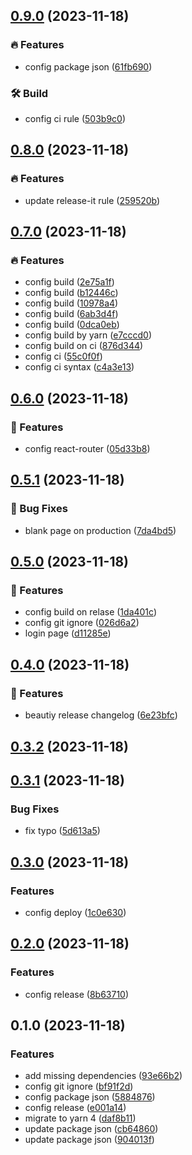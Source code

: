 

## [0.9.0](https://github.com/lenhathieu96/ss_restaurant_web/compare/v0.8.0...v0.9.0) (2023-11-18)


### 🔥 Features

* config package json ([61fb690](https://github.com/lenhathieu96/ss_restaurant_web/commit/61fb690a0be63f662f29baa233114bf58cdc8678))


### 🛠️ Build

* config ci rule ([503b9c0](https://github.com/lenhathieu96/ss_restaurant_web/commit/503b9c037814db4ee2911cc0a02494f403fe4f0d))

## [0.8.0](https://github.com/lenhathieu96/ss_restaurant_web/compare/v0.7.0...v0.8.0) (2023-11-18)


### 🔥 Features

* update release-it rule ([259520b](https://github.com/lenhathieu96/ss_restaurant_web/commit/259520b70baee2290ee1ac0cb2d695692b0e9c2b))

## [0.7.0](https://github.com/lenhathieu96/ss_restaurant_web/compare/v0.6.0...v0.7.0) (2023-11-18)


### 🔥 Features

* config build ([2e75a1f](https://github.com/lenhathieu96/ss_restaurant_web/commit/2e75a1f4c3e7731b53574d59db29126003ac1e04))
* config build ([b12446c](https://github.com/lenhathieu96/ss_restaurant_web/commit/b12446c3d716b3a79d878cce8e5c356a50593b6c))
* config build ([10978a4](https://github.com/lenhathieu96/ss_restaurant_web/commit/10978a453a35c5e9b61fca3b6a1e80d0dfff4dcb))
* config build ([6ab3d4f](https://github.com/lenhathieu96/ss_restaurant_web/commit/6ab3d4ff4a15d4a05a23e292d56beca59904b1c1))
* config build ([0dca0eb](https://github.com/lenhathieu96/ss_restaurant_web/commit/0dca0eb216e889366757af26635a484c1c542668))
* config build by yarn ([e7cccd0](https://github.com/lenhathieu96/ss_restaurant_web/commit/e7cccd0d9a3d2444414c547c34fd5fc8c8393088))
* config build on ci ([876d344](https://github.com/lenhathieu96/ss_restaurant_web/commit/876d3446a78bb7fe5381618a953dfbb659147624))
* config ci ([55c0f0f](https://github.com/lenhathieu96/ss_restaurant_web/commit/55c0f0f3ae012395aee0a1e7dcd5aa3fc992aaf1))
* config ci syntax ([c4a3e13](https://github.com/lenhathieu96/ss_restaurant_web/commit/c4a3e134d94c3f13de7b0f8b7193345acc247b4d))

## [0.6.0](https://github.com/lenhathieu96/ss_restaurant_web/compare/v0.5.1...v0.6.0) (2023-11-18)


### 🚀 Features

* config react-router ([05d33b8](https://github.com/lenhathieu96/ss_restaurant_web/commit/05d33b8aa26b6e3c5243b558db7e94b7d4fdaa6a))

## [0.5.1](https://github.com/lenhathieu96/ss_restaurant_web/compare/v0.5.0...v0.5.1) (2023-11-18)


### 🐛 Bug Fixes

*  blank page on production ([7da4bd5](https://github.com/lenhathieu96/ss_restaurant_web/commit/7da4bd5be5ee6a02924c0e92b6f1aa119682517a))

## [0.5.0](https://github.com/lenhathieu96/ss_restaurant_web/compare/v0.4.0...v0.5.0) (2023-11-18)


### 🚀 Features

* config build on relase ([1da401c](https://github.com/lenhathieu96/ss_restaurant_web/commit/1da401c202a3edad9c4c9d4f3456de57f52b4c99))
* config git ignore ([026d6a2](https://github.com/lenhathieu96/ss_restaurant_web/commit/026d6a20a7a9ec7a96bb81aa0a4698f6f48e2b96))
* login page ([d11285e](https://github.com/lenhathieu96/ss_restaurant_web/commit/d11285e00f0f62595d43ad35d35334cde0264bc3))

## [0.4.0](https://github.com/lenhathieu96/ss_restaurant_web/compare/v0.3.2...v0.4.0) (2023-11-18)


### 🚀 Features

* beautiy release changelog ([6e23bfc](https://github.com/lenhathieu96/ss_restaurant_web/commit/6e23bfcc4dab28bc9f73090cfdfcd8e6051eec68))

## [0.3.2](https://github.com/lenhathieu96/ss_restaurant_web/compare/v0.3.1...v0.3.2) (2023-11-18)

## [0.3.1](https://github.com/lenhathieu96/ss_restaurant_web/compare/v0.3.0...v0.3.1) (2023-11-18)


### Bug Fixes

* fix typo ([5d613a5](https://github.com/lenhathieu96/ss_restaurant_web/commit/5d613a5b100b3a5e086e64f16e232dfd6489f66f))

## [0.3.0](https://github.com/lenhathieu96/ss_restaurant_web/compare/v0.2.0...v0.3.0) (2023-11-18)


### Features

* config deploy ([1c0e630](https://github.com/lenhathieu96/ss_restaurant_web/commit/1c0e630a114bceef94f3565c54c71603a1c1a326))

## [0.2.0](https://github.com/lenhathieu96/ss_restaurant_web/compare/v0.1.0...v0.2.0) (2023-11-18)


### Features

* config release ([8b63710](https://github.com/lenhathieu96/ss_restaurant_web/commit/8b637103a76b42129cd4acedd4ab4bca49ae039a))

## 0.1.0 (2023-11-18)


### Features

* add missing dependencies ([93e66b2](https://github.com/lenhathieu96/ss_restaurant_web/commit/93e66b21f5d391fb25b2df59bf184318ca9efcb0))
* config git ignore ([bf91f2d](https://github.com/lenhathieu96/ss_restaurant_web/commit/bf91f2de70bec757bf2cf17c4a9c15fcf356f1c6))
* config package json ([5884876](https://github.com/lenhathieu96/ss_restaurant_web/commit/58848761b6fc21306a6db769cf26e2550796c624))
* config release ([e001a14](https://github.com/lenhathieu96/ss_restaurant_web/commit/e001a14337326338cc1412f1bec7bea2a601e5ab))
* migrate to yarn 4 ([daf8b11](https://github.com/lenhathieu96/ss_restaurant_web/commit/daf8b11a8aa9e162ac7b5eaeefaa581a1eb71525))
* update package json ([cb64860](https://github.com/lenhathieu96/ss_restaurant_web/commit/cb648608124b7809b3f7c1f0297ef87288e63882))
* update package json ([904013f](https://github.com/lenhathieu96/ss_restaurant_web/commit/904013f584b29fd4dc5e1d56ccf4c3fdbe03ea41))
